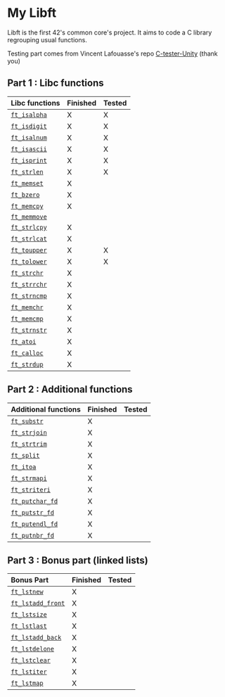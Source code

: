 # My Libft

Libft is the first 42's common core's project. It aims to code a C library regrouping usual functions.

Testing part comes from Vincent Lafouasse's repo [C-tester-Unity](https://github.com/vincent-lafouasse/C-tester-Unity) (thank you)

## Part 1 : Libc functions

| Libc functions |    Finished       | Tested     |
| :--------------- |:---------------| :-----|
| [`ft_isalpha`](/library/ft_isalpha.c) | X |  X  |
| [`ft_isdigit`](/library/ft_isdigit.c)  | X | X |
| [`ft_isalnum`](/library/ft_isalnum.c)  | X |  X   |
| [`ft_isascii`](/library/ft_isascii.c)  | X |   X  |
| [`ft_isprint`](/library/ft_isprint.c)  | X |   X  |
| [`ft_strlen`](/library/ft_strlen.c)      | X |  X   |
| [`ft_memset`](/library/ft_memset.c)      | X |     |
| [`ft_bzero`](/library/ft_bzero.c)        | X |     |
| [`ft_memcpy`](/library/ft_memcpy.c)      | X |     |
| [`ft_memmove`](/library/ft_memmove.c)  |  |     |
| [`ft_strlcpy`](/library/ft_strlcpy.c)  | X |     |
| [`ft_strlcat`](/library/ft_strlcat.c)  | X |     |
| [`ft_toupper`](/library/ft_toupper.c)  | X |   X |
| [`ft_tolower`](/library/ft_tolower.c)  | X |  X  |
| [`ft_strchr`](/library/ft_strchr.c)      | X |     |
| [`ft_strrchr`](/library/ft_strrchr.c)  | X |     |
| [`ft_strncmp`](/library/ft_strncmp.c)  | X |     |
| [`ft_memchr`](/library/ft_memchr.c)      | X |     |
| [`ft_memcmp`](/library/ft_memcmp.c)      | X |     |
| [`ft_strnstr`](/library/ft_strnstr.c)  | X |     |
| [`ft_atoi`](/library/ft_atoi.c) | X |     |
| [`ft_calloc`](/library/ft_calloc.c) | X |     |
| [`ft_strdup`](/library/ft_strdup.c) | X |     |

## Part 2 : Additional functions

| Additional functions |    Finished       | Tested     |
| :--------------- |:---------------| :-----|
| [`ft_substr`](/library/ft_substr.c) | X |     |
| [`ft_strjoin`](/library/ft_strjoin.c) | X |     |
| [`ft_strtrim`](/library/ft_strtrim.c) | X |     |
| [`ft_split`](/library/ft_split.c) | X |     |
| [`ft_itoa`](/library/ft_itoa.c) | X |     |
| [`ft_strmapi`](/library/ft_strmapi.c) | X |     |
| [`ft_striteri`](/library/ft_striteri.c) | X |     |
| [`ft_putchar_fd`](/library/ft_putchar_fd.c) | X |     |
| [`ft_putstr_fd`](/library/ft_putstr_fd.c) | X |     |
| [`ft_putendl_fd`](/library/ft_putendl_fd.c) | X |     |
| [`ft_putnbr_fd`](/library/ft_putnbr_fd.c) | X |     |

## Part 3 : Bonus part (linked lists)

| Bonus Part |    Finished       | Tested     |
| :--------------- |:---------------| :-----|
| [`ft_lstnew`](/library/ft_lstnew.c) | X |     |
| [`ft_lstadd_front`](/library/ft_lstadd_front.c) | X |     |
| [`ft_lstsize`](/library/ft_lstsize.c) | X |     |
| [`ft_lstlast`](/library/ft_lstlast.c) | X |     |
| [`ft_lstadd_back`](/library/ft_lstadd_back.c) | X |     |
| [`ft_lstdelone`](/library/ft_lstdelone.c) | X |     |
| [`ft_lstclear`](/library/ft_lstclear.c) | X |     |
| [`ft_lstiter`](/library/ft_lstiter.c) | X |     |
| [`ft_lstmap`](/library/ft_lstmap.c) | X  |     |
